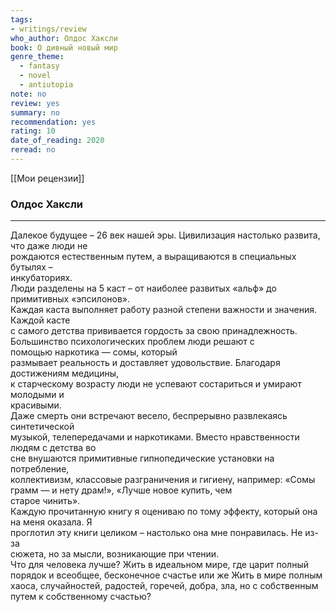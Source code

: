 ```yaml
---
tags: 
- writings/review
who_author: Олдос Хаксли
book: О дивный новый мир
genre_theme:
  - fantasy
  - novel
  - antiutopia
note: no
review: yes
summary: no
recommendation: yes
rating: 10
date_of_reading: 2020
reread: no
---
```


[[Мои рецензии]]
### Олдос Хаксли
---
Далекое будущее – 26 век нашей эры. Цивилизация настолько развита, что даже люди не  
рождаются естественным путем, а выращиваются в специальных бутылях –  
инкубаториях.  
Люди разделены на 5 каст – от наиболее развитых «альф» до примитивных «эпсилонов».  
Каждая каста выполняет работу разной степени важности и значения. Каждой касте  
с самого детства прививается гордость за свою принадлежность. Большинство психологических проблем люди решают с помощью наркотика — сомы, который  
размывает реальность и доставляет удовольствие. Благодаря достижениям медицины,  
к старческому возрасту люди не успевают состариться и умирают молодыми и  
красивыми.  
Даже смерть они встречают весело, беспрерывно развлекаясь синтетической  
музыкой, телепередачами и наркотиками. Вместо нравственности людям с детства во  
сне внушаются примитивные гипнопедические установки на потребление,  
коллективизм, классовые разграничения и гигиену, например: «Сомы грамм — и нету драм!», «Лучше новое купить, чем  
старое чинить».  
Каждую прочитанную книгу я оцениваю по тому эффекту, который она на меня оказала. Я  
проглотил эту книги целиком – настолько она мне понравилась. Не из-за  
сюжета, но за мысли, возникающие при чтении.  
Что для человека лучше? Жить в идеальном мире, где царит полный порядок и всеобщее, бесконечное счастье или же Жить в мире полным хаоса, случайностей, радостей, горечей, добра, зла, но с собственным путем к собственному счастью?